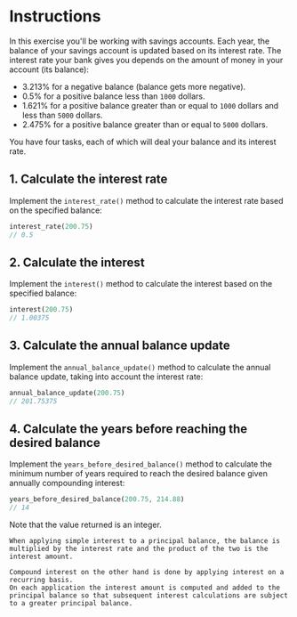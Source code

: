 # Instructions

In this exercise you'll be working with savings accounts. Each year, the balance of your savings account is updated based on its interest rate.
The interest rate your bank gives you depends on the amount of money in your account (its balance):

- 3.213% for a negative balance (balance gets more negative).
- 0.5% for a positive balance less than `1000` dollars.
- 1.621% for a positive balance greater than or equal to `1000` dollars and less than `5000` dollars.
- 2.475% for a positive balance greater than or equal to `5000` dollars.

You have four tasks, each of which will deal your balance and its interest rate.

## 1. Calculate the interest rate

Implement the `interest_rate()` method to calculate the interest rate based on the specified balance:

```rust
interest_rate(200.75)
// 0.5
```


## 2. Calculate the interest

Implement the `interest()` method to calculate the interest based on the specified balance:

```rust
interest(200.75)
// 1.00375
```


## 3. Calculate the annual balance update

Implement the `annual_balance_update()` method to calculate the annual balance update, taking into account the interest rate:

```rust
annual_balance_update(200.75)
// 201.75375
```


## 4. Calculate the years before reaching the desired balance

Implement the `years_before_desired_balance()` method to calculate the minimum number of years required to reach the desired balance given annually compounding interest:

```rust
years_before_desired_balance(200.75, 214.88)
// 14
```

Note that the value returned is an integer.

~~~~exercism/note
When applying simple interest to a principal balance, the balance is multiplied by the interest rate and the product of the two is the interest amount.

Compound interest on the other hand is done by applying interest on a recurring basis.
On each application the interest amount is computed and added to the principal balance so that subsequent interest calculations are subject to a greater principal balance.
~~~~
